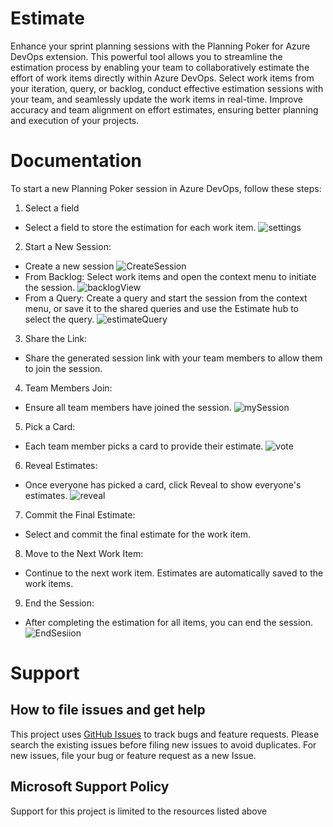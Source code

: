 # Estimate

Enhance your sprint planning sessions with the Planning Poker for Azure DevOps extension. This powerful tool allows you to streamline the estimation process by enabling your team to collaboratively estimate the effort of work items directly within Azure DevOps. Select work items from your iteration, query, or backlog, conduct effective estimation sessions with your team, and seamlessly update the work items in real-time. Improve accuracy and team alignment on effort estimates, ensuring better planning and execution of your projects.

# Documentation

To start a new Planning Poker session in Azure DevOps, follow these steps:

1. Select a field
- Select a field to store the estimation for each work item.
![settings](marketplace/images/settings.png)
2. Start a New Session:
-  Create a new session
![CreateSession](marketplace/images/CreateSession.png)
- From Backlog: Select work items and open the context menu to initiate the session.
![backlogView](marketplace/images/backlogView.png)
- From a Query: Create a query and start the session from the context menu, or save it to the shared queries and use the Estimate hub to select the query.
![estimateQuery](marketplace/images/estimateQuery.png)
3. Share the Link:
- Share the generated session link with your team members to allow them to join the session.
4. Team Members Join:
- Ensure all team members have joined the session.
![mySession](marketplace/images/mySession.png)
5. Pick a Card:
- Each team member picks a card to provide their estimate.
![vote](marketplace/images/vote.png)
6. Reveal Estimates:
- Once everyone has picked a card, click Reveal to show everyone's estimates.
![reveal](../marketplace/images/revealEstimate.png)
7. Commit the Final Estimate:
- Select and commit the final estimate for the work item.
8. Move to the Next Work Item:
- Continue to the next work item. Estimates are automatically saved to the work items.
9. End the Session:
- After completing the estimation for all items, you can end the session.
![EndSesiion](../marketplace/images/EndSession.png)

# Support

## How to file issues and get help

This project uses [GitHub Issues](https://github.com/microsoft/azure-boards-estimate/issues) to track bugs and feature requests. Please search the existing issues before filing new issues to avoid duplicates. For new issues, file your bug or feature request as a new Issue. 

## Microsoft Support Policy

Support for this project is limited to the resources listed above